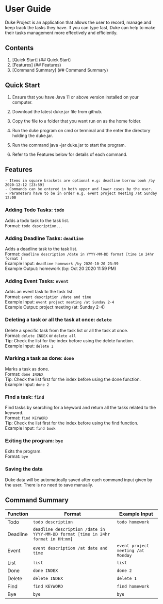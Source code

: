 # User Guide

Duke Project is an application that allows the user to record, manage and keep track the tasks they have. If you can type fast, Duke can help to make their tasks management more effectively and efficiently.

## Contents
1. [Quick Start] (## Quick Start)
2. [Features] (## Features)
3. [Command Summary] (## Command Summary)

## Quick Start
1. Ensure that you have Java 11 or above version installed on your computer.

1. Download the latest duke.jar file from github.

1. Copy the file to a folder that you want run on as the home folder.

1. Run the duke program on cmd or terminal and the enter the directory holding the duke.jar.

1. Run the command java -jar duke.jar to start the program.

1. Refer to the Features below for details of each command.

## Features
```
- Items in square brackets are optional e.g: deadline borrow book /by 2020-12-12 [23:59]
- Commands can be entered in both upper and lower cases by the user.
- Parameters have to be in order e.g. event project meeting /at Sunday 12:00
  ```

### Adding Todo Tasks: `todo`
Adds a todo task to the task list. <br>
Format: `todo description...`

### Adding Deadline Tasks: `deadline`
Adds a deadline task to the task list. <br>
Format: `deadline description /date in YYYY-MM-DD format [time in 24hr format ]` <br>
Example Input: `deadline homework /by 2020-10-20 23:59` <br>
Example Output:  homework (by: Oct 20 2020 11:59 PM) <br>

### Adding Event Tasks: `event`
Adds an event task to the task list. <br>
Format: `event description /date and time` <br>
Example Input: `event project meeting /at Sunday 2-4` <br>
Example Output: project meeting (at: Sunday 2-4) <br>

### Deleting a task or all the task at once: `delete`
Delete a specific task from the task list or all the task at once. <br>
Format: `delete INDEX` or `delete all` <br>
Tip: Check the list for the index before using the delete function. <br>
Example Input: `delete 1`  <br>

### Marking a task as done: `done`
Marks a task as done. <br>
Format: `done INDEX` <br>
Tip: Check the list first for the index before using the done function. <br>
Example Input: `done 2` <br>

### Find a task: `find`
Find tasks by searching for a keyword and return all the tasks related to the keyword. <br>
Format: `find KEYWORD` <br>
Tip: Check the list first for the index before using the find function. <br>
Example Input: `find book` <br>

### Exiting the program: `bye`
Exits the program. <br>
Format: `bye` <br>

### Saving the data
Duke data will be automatically saved after each command input given by the user. There is no need to save manually. <br>

## Command Summary 

| Function  | Format | Example Input |
| --------- | ------ | ------- |
| Todo | `todo description` | `todo homework` |
| Deadline | `deadline description /date in YYYY-MM-DD format [time in 24hr format in HH:mm]` |
| Event | `event description /at date and time` | `event project meeting /at Monday` | 
| List | `list` | `list` |
| Done | `done INDEX`| `done 2` |
| Delete | `delete INDEX` | `delete 1` |
| Find | `find KEYWORD` | `find homework` |
| Bye | `bye` | `bye` |
